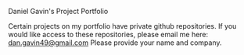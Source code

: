Daniel Gavin's Project Portfolio

Certain projects on my portfolio have private github repositories. If you would like access to these repositories, please email me here: dan.gavin49@gmail.com
Please provide your name and company.
